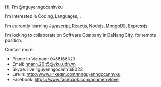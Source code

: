 
Hi, I’m @nguyenngocanhvku

I’m interested in Coding, Languages,..

I’m currently learning Javascript, Reactjs, Nodejs, MongoDB, Expressjs.

I’m looking to collaborate on Software Company in DaNang City, for remote position.

Contact more: 
- Phone in Vietnam: 0335168023
- Email: nnanh.20it5@vku.udn.vn
- Skype: live:nguyenngocanh168023
- Linkin: http://www.linkedin.com/innguyenngocanhvku
- Facebook: https://www.facebook.com/anhmenlylove

